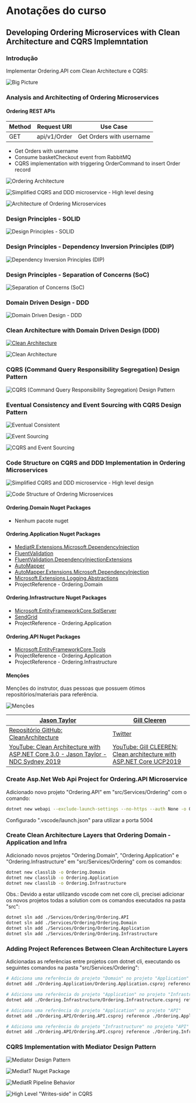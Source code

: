 # Anotações do curso

## Developing Ordering Microservices with Clean Architecture and CQRS Implemntation

### Introdução

Implementar Ordering.API com Clean Architecture e CQRS:

![Big Picture](images/big-picture.png)

### Analysis and Architecting of Ordering Microservices

#### Ordering REST APIs

| Method | Request URI  | Use Case                 |
|--------|--------------|--------------------------|
| GET    | api/v1/Order | Get Orders with username |

- Get Orders with username
- Consume basketCheckout event from RabbitMQ
- CQRS implementation with triggering OrderCommand to insert Order record

![Ordering Architecture](images/ordering-architecture.png)

![Simplified CQRS and DDD microservice - High level desing](images/simplified-cqrs-and-ddd-microservice-high-level-design.png)

![Architecture of Ordering Microservices](images/architecture-of-ordering-microservices.png)

### Design Principles - SOLID

![Design Principles - SOLID](images/design-principles-solid.png)

### Design Principles - Dependency Inversion Principles (DIP)

![Dependency Inversion Principles (DIP)](images/dependency-inversion-principles-dip.png)

### Design Principles - Separation of Concerns (SoC)

![Separation of Concerns (SoC)](images/separation-of-concerns-soc.png)

### Domain Driven Design - DDD

![Domain Driven Design - DDD](images/domain-driven-design-ddd.png)

### Clean Architecture with Domain Driven Design (DDD)

[![Clean Architecture](images/clean-architecture.png)](https://medium.com/software-alchemy/a-brief-intro-to-clean-architecture-clean-ddd-and-cqrs-23243c3f31b3)

![Clean Architecture](images/clean-architecture-2.png)

### CQRS (Command Query Responsibility Segregation) Design Pattern

![CQRS (Command Query Responsibility Segregation) Design Pattern](images/cqrs-command-query-responsibility-segregation-design-pattern.png)

### Eventual Consistency and Event Sourcing with CQRS Design Pattern

![Eventual Consistent](images/eventual-consistent.png)

![Event Sourcing](images/event-sourcing.png)

![CQRS and Event Sourcing](images/cqrs-and-event-sourcing.png)

### Code Structure on CQRS and DDD Implementation in Ordering Microservices

![Simplified CQRS and DDD microservice - High level design](images/simplified-cqrs-and-ddd-microservice-high-level-design.png)

![Code Structure of Ordering Microservices](images/code-structure-of-ordering-microservices.png)

#### Ordering.Domain Nuget Packages

- Nenhum pacote nuget

#### Ordering.Application Nuget Packages

- [MediatR.Extensions.Microsoft.DependencyInjection](https://www.nuget.org/packages/MediatR.Extensions.Microsoft.DependencyInjection/)
- [FluentValidation](https://www.nuget.org/packages/fluentvalidation)
- [FluentValidation.DependencyInjectionExtensions](https://www.nuget.org/packages/fluentvalidation.dependencyinjectionextensions/)
- [AutoMapper](https://www.nuget.org/packages/AutoMapper/)
- [AutoMapper.Extensions.Microsoft.DependencyInjection](https://www.nuget.org/packages/AutoMapper.Extensions.Microsoft.DependencyInjection/)
- [Microsoft.Extensions.Logging.Abstractions](https://www.nuget.org/packages/Microsoft.Extensions.Logging.Abstractions/)
- ProjectReference - Ordering.Domain

#### Ordering.Infrastructure Nuget Packages

- [Microsoft.EntityFrameworkCore.SqlServer](https://www.nuget.org/packages/Microsoft.EntityFrameworkCore.SqlServer/)
- [SendGrid](https://www.nuget.org/packages/sendgrid/)
- ProjectReference - Ordering.Application

#### Ordering.API Nuget Packages

- [Microsoft.EntityFrameworkCore.Tools](https://www.nuget.org/packages/Microsoft.EntityFrameworkCore.Tools)
- ProjectReference - Ordering.Application
- ProjectReference - Ordering.Infrastructure

#### Menções

Menções do instrutor, duas pessoas que possuem ótimos repositórios/materiais para referência.

![Menções](images/mencoes.png)

| [Jason Taylor](https://github.com/jasontaylordev)                                                                  | [Gill Cleeren](https://github.com/GillCleeren)                                                      |
|--------------------------------------------------------------------------------------------------------------------|-----------------------------------------------------------------------------------------------------|
| [Repositório GitHub: CleanArchitecture](https://github.com/jasontaylordev/CleanArchitecture)                       | [Twitter](https://twitter.com/gillcleeren/)                                                         |
| [YouTube: Clean Architecture with ASP.NET Core 3.0 - Jason Taylor - NDC Sydney 2019](https://youtu.be/5OtUm1BLmG0) | [YouTube: Gill CLEEREN: Clean architecture with ASP.NET Core UCP2019](https://youtu.be/BxtHt7tsX-c) |

### Create Asp.Net Web Api Project for Ordering.API Microservice

Adicionado novo projeto "Ordering.API" em "src/Services/Ordering" com o comando:

```bash
dotnet new webapi --exclude-launch-settings --no-https --auth None -o Ordering.API
```

Configurado ".vscode/launch.json" para utilizar a porta 5004

### Create Clean Architecture Layers that Ordering Domain - Application and Infra

Adicionado novos projetos "Ordering.Domain", "Ordering.Application" e "Ordering.Infrastructure" em "src/Services/Ordering" com os comandos:

```bash
dotnet new classlib -o Ordering.Domain
dotnet new classlib -o Ordering.Application
dotnet new classlib -o Ordering.Infrastructure
```

Obs.: Devido a estar utilizando vscode com net core cli, precisei adicionar os novos projetos todas a solution com os comandos executados na pasta "src":

```bash
dotnet sln add ./Services/Ordering/Ordering.API
dotnet sln add ./Services/Ordering/Ordering.Domain
dotnet sln add ./Services/Ordering/Ordering.Application
dotnet sln add ./Services/Ordering/Ordering.Infrastructure
```

### Adding Project References Between Clean Architecture Layers

Adicionadas as referências entre projetos com dotnet cli, executando os seguintes comandos na pasta "src/Services/Ordering":

```bash
# Adiciona uma referência do projeto "Domain" no projeto "Application"
dotnet add ./Ordering.Application/Ordering.Application.csproj reference ./Ordering.Domain/Ordering.Domain.csproj

# Adiciona uma referência do projeto "Application" no projeto "Infrastructure"
dotnet add ./Ordering.Infrastructure/Ordering.Infrastructure.csproj reference ./Ordering.Application/Ordering.Application.csproj

# Adiciona uma referência do projeto "Application" no projeto "API"
dotnet add ./Ordering.API/Ordering.API.csproj reference ./Ordering.Application/Ordering.Application.csproj

# Adiciona uma referência do projeto "Infrastructure" no projeto "API"
dotnet add ./Ordering.API/Ordering.API.csproj reference ./Ordering.Infrastructure/Ordering.Infrastructure.csproj
```

### CQRS Implementation with Mediator Design Pattern

![Mediator Design Pattern](images/mediator-design-pattern.png)

![MediatT Nuget Package](images/mediatr-nuget-package.png)

![MediatR Pipeline Behavior](images/mediatr-pipeline-behavior.png)

![High Level "Writes-side" in CQRS](images/high-level-writes-side-in-cqrs.png)

